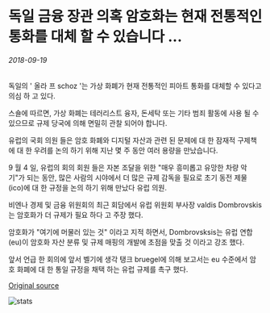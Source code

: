 # 독일 금융 장관 의혹 암호화는 현재 전통적인 통화를 대체 할 수 있습니다 ...

###### 2018-09-19

독일의 ' 올라 프 schoz '는 가상 화폐가 현재 전통적인 피아트 통화를 대체할 수 있다고 의심 하 고 있다.

스숄에 따르면, 가상 화폐는 테러리스트 융자, 돈세탁 또는 기타 범죄 활동에 사용 될 수 있으므로 규제 당국에 의해 면밀히 관찰 되어야 합니다.

유럽의 국회 의원 들은 암호 화폐와 디지털 자산과 관련 된 문제에 대 한 잠재적 구제책에 대 한 우려를 논의 하기 위해 지난 몇 주 동안 여러 용량을 만났습니다.

9 월 4 일, 유럽의 회의 회원 들은 자본 조달을 위한 "매우 흥미롭고 유망한 차량 악기"가 되는 동안, 많은 사람의 시야에서 더 많은 규제 감독을 필요로 초기 동전 제물 (ico)에 대 한 규정을 논의 하기 위해 만났다 유럽 의원.

비엔나 경제 및 금융 위원회의 최근 회담에서 유럽 위원회 부사장 valdis Dombrovskis는 암호화가 더 규제가 필요 하다 고 주장 했다.

암호화가 "여기에 머물러 있는 것" 이라고 지적 하면서, Dombrovsksis는 유럽 연합 (eu)이 암호화 자산 분류 및 규제 매핑의 개발에 초점을 맞출 것 이라고 강조 했다.

앞서 언급 한 회의에 앞서 벨기에 생각 탱크 bruegel에 의해 보고서는 eu 수준에서 암호 화폐에 대 한 통일 규정을 채택 하는 유럽 규제를 촉구 했다.

[Original source](https://cointelegraph.com/news/german-finance-minister-doubts-crypto-can-currently-replace-traditional-currencies)

![stats](https://c.statcounter.com/11760860/0/a89fa40b/1/ "stats")